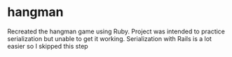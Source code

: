 # hangman
Recreated the hangman game using Ruby. Project was intended to practice serialization but unable to get it working. Serialization with Rails is a lot easier so I skipped this step

